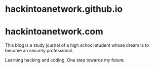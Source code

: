 # hackintoanetwork.github.io
# hackintoanetwork.com

This blog is a study journal of a high school student whose dream is to become an security professional.

Learning hacking and coding,
One step towards my future.
